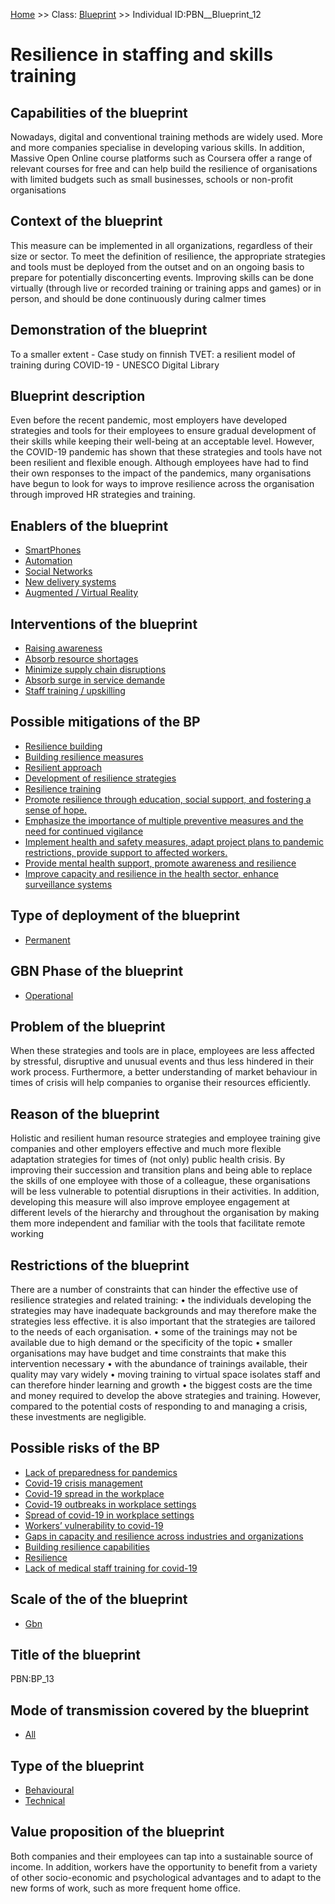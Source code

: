 [Home](https://github.com/mm80843/T3.5/blob/pages/index.md) >> Class: [Blueprint](https://github.com/mm80843/T3.5/tree/main/docs/Blueprint/index.md) >> Individual ID:PBN__Blueprint_12 

# __Resilience in staffing and skills training__

## Capabilities of the blueprint

Nowadays, digital and conventional training methods are widely used. More and more companies specialise in developing various skills. In addition, Massive Open Online course platforms such as Coursera offer a range of relevant courses for free and can help build the resilience of organisations with limited budgets such as small businesses, schools or non-profit organisations

## Context of the blueprint

This measure can be implemented in all organizations, regardless of their size or sector. To meet the definition of resilience, the appropriate strategies and tools must be deployed from the outset and on an ongoing basis to prepare for potentially disconcerting events. Improving skills can be done virtually (through live or recorded training or training apps and games) or in person, and should be done continuously during calmer times

## Demonstration of the blueprint

To a smaller extent - Case study on finnish TVET: a resilient model of training during COVID-19 - UNESCO Digital Library 

## Blueprint description

Even before the recent pandemic, most employers have developed strategies and tools for their employees to ensure gradual development of their skills while keeping their well-being at an acceptable level. However, the COVID-19 pandemic has shown that these strategies and tools have not been resilient and flexible enough. Although employees have had to find their own responses to the impact of the pandemics, many organisations have begun to look for ways to improve resilience across the organisation through improved HR strategies and training.

## Enablers of the blueprint

* [SmartPhones](https://github.com/mm80843/T3.5/blob/pages/BP/PBN__BP_Enabler_19.md)
* [Automation](https://github.com/mm80843/T3.5/blob/pages/BP/PBN__BP_Enabler_16.md)
* [Social Networks](https://github.com/mm80843/T3.5/blob/pages/BP/PBN__BP_Enabler_20.md)
* [New delivery systems](https://github.com/mm80843/T3.5/blob/pages/BP/PBN__BP_Enabler_21.md)
* [Augmented / Virtual Reality](https://github.com/mm80843/T3.5/blob/pages/BP/PBN__BP_Enabler_22.md)

## Interventions of the blueprint

* [Raising awareness](https://github.com/mm80843/T3.5/blob/pages/BP/PBN__BP_Intervention_38.md)
* [Absorb resource shortages](https://github.com/mm80843/T3.5/blob/pages/BP/PBN__BP_Intervention_34.md)
* [Minimize supply chain disruptions](https://github.com/mm80843/T3.5/blob/pages/BP/PBN__BP_Intervention_32.md)
* [Absorb surge in service demande](https://github.com/mm80843/T3.5/blob/pages/BP/PBN__BP_Intervention_35.md)
* [Staff training / upskilling](https://github.com/mm80843/T3.5/blob/pages/BP/PBN__BP_Intervention_22.md)

## Possible mitigations of the BP

* [Resilience building](https://github.com/mm80843/T3.5/blob/pages/Mitigation/PBN__Mitigation_3999.md)
* [Building resilience measures](https://github.com/mm80843/T3.5/blob/pages/Mitigation/PBN__Mitigation_156.md)
* [Resilient approach](https://github.com/mm80843/T3.5/blob/pages/Mitigation/PBN__Mitigation_644.md)
* [Development of resilience strategies](https://github.com/mm80843/T3.5/blob/pages/Mitigation/PBN__Mitigation_736.md)
* [Resilience training](https://github.com/mm80843/T3.5/blob/pages/Mitigation/PBN__Mitigation_1182.md)
* [Promote resilience through education, social support, and fostering a sense of hope.](https://github.com/mm80843/T3.5/blob/pages/Mitigation/PBN__Mitigation_2690.md)
* [Emphasize the importance of multiple preventive measures and the need for continued vigilance](https://github.com/mm80843/T3.5/blob/pages/Mitigation/PBN__Mitigation_2413.md)
* [Implement health and safety measures, adapt project plans to pandemic restrictions, provide support to affected workers.](https://github.com/mm80843/T3.5/blob/pages/Mitigation/PBN__Mitigation_1944.md)
* [Provide mental health support, promote awareness and resilience](https://github.com/mm80843/T3.5/blob/pages/Mitigation/PBN__Mitigation_2992.md)
* [Improve capacity and resilience in the health sector, enhance surveillance systems](https://github.com/mm80843/T3.5/blob/pages/Mitigation/PBN__Mitigation_2157.md)

## Type of deployment of the blueprint

* [Permanent](https://github.com/mm80843/T3.5/blob/pages/BP/PBN__BP_Permanent_1.md)

## GBN Phase of the blueprint

* [Operational](https://github.com/mm80843/T3.5/blob/pages/BP/PBN__BP_Phase_0.md)

## Problem of the blueprint

When these strategies and tools are in place, employees are less affected by stressful, disruptive and unusual events and thus less hindered in their work process. Furthermore, a better understanding of market behaviour in times of crisis will help companies to organise their resources efficiently.

## Reason of the blueprint

Holistic and resilient human resource strategies and employee training give companies and other employers effective and much more flexible adaptation strategies for times of (not only) public health crisis. By improving their succession and transition plans and being able to replace the skills of one employee with those of a colleague, these organisations will be less vulnerable to potential disruptions in their activities. In addition, developing this measure will also improve employee engagement at different levels of the hierarchy and throughout the organisation by making them more independent and familiar with the tools that facilitate remote working

## Restrictions of the blueprint

There are a number of constraints that can hinder the effective use of resilience strategies and related training:
•	 the individuals developing the strategies may have inadequate backgrounds and may therefore make the strategies less effective. it is also important that the strategies are tailored to the needs of each organisation.
•	 some of the trainings may not be available due to high demand or the specificity of the topic
•	 smaller organisations may have budget and time constraints that make this intervention necessary
•	 with the abundance of trainings available, their quality may vary widely 
•	 moving training to virtual space isolates staff and can therefore hinder learning and growth
•	the biggest costs are the time and money required to develop the above strategies and training. However, compared to the potential costs of responding to and managing a crisis, these investments are negligible.

## Possible risks of the BP

* [Lack of preparedness for pandemics](https://github.com/mm80843/T3.5/blob/pages/Risk/PBN__Risk_1572.md)
* [Covid-19 crisis management](https://github.com/mm80843/T3.5/blob/pages/Risk/PBN__Risk_118.md)
* [Covid-19 spread in the workplace](https://github.com/mm80843/T3.5/blob/pages/Risk/PBN__Risk_675.md)
* [Covid-19 outbreaks in workplace settings](https://github.com/mm80843/T3.5/blob/pages/Risk/PBN__Risk_887.md)
* [Spread of covid-19 in workplace settings](https://github.com/mm80843/T3.5/blob/pages/Risk/PBN__Risk_434.md)
* [Workers’ vulnerability to covid-19](https://github.com/mm80843/T3.5/blob/pages/Risk/PBN__Risk_3411.md)
* [Gaps in capacity and resilience across industries and organizations](https://github.com/mm80843/T3.5/blob/pages/Risk/PBN__Risk_752.md)
* [Building resilience capabilities](https://github.com/mm80843/T3.5/blob/pages/Risk/PBN__Risk_3315.md)
* [Resilience](https://github.com/mm80843/T3.5/blob/pages/Risk/PBN__Risk_2037.md)
* [Lack of medical staff training for covid-19](https://github.com/mm80843/T3.5/blob/pages/Risk/PBN__Risk_820.md)

## Scale of the of the blueprint

* [Gbn](https://github.com/mm80843/T3.5/blob/pages/BP/PBN__BP_Scale_2.md)

## Title of the blueprint

PBN:BP_13

## Mode of transmission covered by the blueprint

* [All](https://github.com/mm80843/T3.5/blob/pages/BP/PBN__BP_Transmission_4.md)

## Type of the blueprint

* [Behavioural](https://github.com/mm80843/T3.5/blob/pages/BP/PBN__BP_Type_0.md)
* [Technical](https://github.com/mm80843/T3.5/blob/pages/BP/PBN__BP_Type_1.md)

## Value proposition of the blueprint

Both companies and their employees can tap into a sustainable source of income. In addition, workers have the opportunity to benefit from a variety of other socio-economic and psychological advantages and to adapt to the new forms of work, such as more frequent home office.

